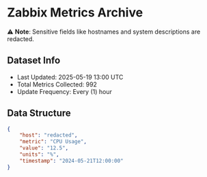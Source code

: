 # Zabbix Metrics Archive

⚠️ **Note**: Sensitive fields like hostnames and system descriptions are redacted.

## Dataset Info
- Last Updated: 2025-05-19 13:00 UTC
- Total Metrics Collected: 992
- Update Frequency: Every (1) hour

## Data Structure
```json
{
    "host": "redacted",
    "metric": "CPU Usage",
    "value": "12.5",
    "units": "%",
    "timestamp": "2024-05-21T12:00:00"
}
```
